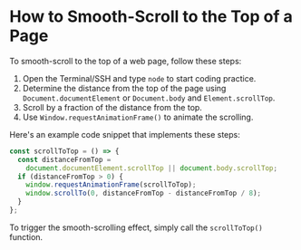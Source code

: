 # How to Smooth-Scroll to the Top of a Page

To smooth-scroll to the top of a web page, follow these steps:

1. Open the Terminal/SSH and type `node` to start coding practice.
2. Determine the distance from the top of the page using `Document.documentElement` or `Document.body` and `Element.scrollTop`.
3. Scroll by a fraction of the distance from the top.
4. Use `Window.requestAnimationFrame()` to animate the scrolling.

Here's an example code snippet that implements these steps:

```js
const scrollToTop = () => {
  const distanceFromTop =
    document.documentElement.scrollTop || document.body.scrollTop;
  if (distanceFromTop > 0) {
    window.requestAnimationFrame(scrollToTop);
    window.scrollTo(0, distanceFromTop - distanceFromTop / 8);
  }
};
```

To trigger the smooth-scrolling effect, simply call the `scrollToTop()` function.
